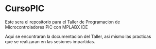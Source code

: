 # CursoPIC
Este sera el repositorio para el Taller de Programacion de Microcontroladores PIC con MPLABX IDE

Aqui se encontraran la documentacion del Taller, asi mismo las practicas que se realizaran en
las sesiones impartidas.
